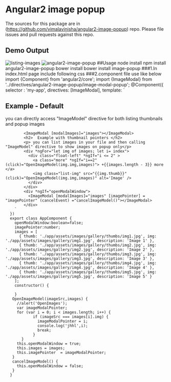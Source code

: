Angular2 image popup
=========

The sources for this package are in (https://github.com/vimalavinisha/angular2-image-popup) repo. Please file issues and pull requests against this repo.

## Demo Output
  ![listing-images](https://cloud.githubusercontent.com/assets/11042288/16260728/4402112a-3886-11e6-92f9-4235efe9fe42.png)
  ![angular2-image-popup](https://cloud.githubusercontent.com/assets/11042288/16260731/4835d4ac-3886-11e6-9dbf-d92fbd687f86.png)
##Usage
    node install
      npm install angular2-image-popup
    bower install
      bower install image-popup
###1.In index.html page include following css 
      <link rel="stylesheet" type="text/css" href="directives/angular2-image-popup/css/style.css">
      <link rel="stylesheet" type="text/css" href="node_modules/font-awesome/css/font-awesome.css">
      <link rel="stylesheet" type="text/css" href="app/assets/css/main.css">
###2.component file use like below
      import {Component} from 'angular2/core';
      import {ImageModal} from '../directives/angular2-image-popup/image-modal-popup';
      @Component({
          selector : 'my-app',
          directives: [ImageModal],
          template:  `
            <h2> Example - Default</h2>
            <p> you can directly access "ImageModel" directive for both listing thumbnails and popup images</p>

            <ImageModal [modalImages]="images"></ImageModal>
            <h2>  Example with thumbnail pointers </h2>
            <p> you can list images in your file and then calling "ImageModel" directive to show images on popup only</p>
            <div *ngFor="let img of images; let i= index"> 
              <div class="float-left" *ngIf="i <= 2" >
                <a class="more" *ngIf="i==2" (click)="OpenImageModel(img.img,images)"> +{{images.length - 3}} more </a> 
                <img class="list-img" src="{{img.thumb}}"(click)="OpenImageModel(img.img,images)" alt='Image' />
              </div>
            </div>
            <div *ngIf="openModalWindow">
              <ImageModal [modalImages]="images" [imagePointer] = "imagePointer" (cancelEvent) ="cancelImageModel()"></ImageModal>
            </div>
        `    
      })
      export class AppComponent {
        openModalWindow:boolean=false;
        imagePointer:number;
        images = [
          { thumb: './app/assets/images/gallery/thumbs/img1.jpg', img: './app/assets/images/gallery/img1.jpg', description: 'Image 1' },
          { thumb: './app/assets/images/gallery/thumbs/img2.jpg', img: './app/assets/images/gallery/img2.jpg', description: 'Image 2' },
          { thumb: './app/assets/images/gallery/thumbs/img3.jpg', img: './app/assets/images/gallery/img3.jpg', description: 'Image 3' },
          { thumb: './app/assets/images/gallery/thumbs/img4.jpg', img: './app/assets/images/gallery/img4.jpg', description: 'Image 4' },
          { thumb: './app/assets/images/gallery/thumbs/img5.jpg', img: './app/assets/images/gallery/img5.jpg', description: 'Image 5' }
        ];
        constructor() {

        }
       OpenImageModel(imageSrc,images) {
         //alert('OpenImages');
         var imageModalPointer;
         for (var i = 0; i < images.length; i++) {
                if (imageSrc === images[i].img) {
                  imageModalPointer = i;
                  console.log('jhhl',i);
                  break;
                }
           }
         this.openModalWindow = true;
         this.images = images;
         this.imagePointer  = imageModalPointer;
       }
       cancelImageModel() {
         this.openModalWindow = false;
       }
      }
